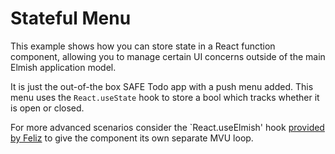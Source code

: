 # Stateful Menu

This example shows how you can store state in a React function component, allowing you to manage certain UI concerns outside of the main Elmish application model.

It is just the out-of-the box SAFE Todo app with a push menu added. This menu uses the `React.useState` hook to store a bool which tracks whether it is open or closed.

For more advanced scenarios consider the `React.useElmish' hook [provided by Feliz](https://zaid-ajaj.github.io/Feliz/#/Hooks/UseElmish) to give the component its own separate MVU loop.
